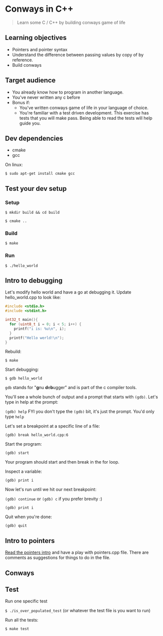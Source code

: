 # Conways in C++ 

> Learn some C / C++ by building conways game of life

## Learning objectives

- Pointers and pointer syntax
- Understand the difference between passing values by copy of by reference. 
- Build conways

## Target audience

- You already know how to program in another language.
- You've never written any c before
- Bonus if:
  - You've written conways game of life in your language of choice.
  - You're familiar with a test driven development. This exercise has tests that you will make pass. Being able to read the tests will help guide you.

## Dev dependencies 

- cmake
- gcc

On linux:

`$ sudo apt-get install cmake gcc`

## Test your dev setup

### Setup

`$ mkdir build && cd build`

`$ cmake ..`

### Build

`$ make`

### Run

`$ ./hello_world`

## Intro to debugging

Let's modify hello world and have a go at debugging it. Update hello_world.cpp to look like:

```c
#include <stdio.h>
#include <stdint.h>

int32_t main(){
  for (uint8_t i = 0; i < 5; i++) {
    printf("i is: %u\n", i); 
  }
  printf("Hello werld!\n");
}
```

Rebuild:

`$ make`

Start debugging:

`$ gdb hello_world` 

`gdb` stands for "**g**nu **d**e**b**ugger" and is part of the c compiler tools.

You'll see a whole bunch of output and a prompt that starts with `(gdb)`. Let's type in help at the prompt:

`(gdb) help` FYI you don't type the `(gdb)` bit, it's just the prompt. You'd only type `help`

Let's set a breakpoint at a specific line of a file: 

`(gdb) break hello_world.cpp:6`

Start the program:

`(gdb) start`

Your program should start and then break in the for loop.

Inspect a variable:

`(gdb) print i`

Now let's run until we hit our next breakpoint:

`(gdb) continue` or `(gdb) c` if you prefer brevity :) 

`(gdb) print i`

Quit when you're done:

`(gdb) quit`

## Intro to pointers

[Read the pointers intro](./pointers.md) and have a play with pointers.cpp file. There are comments as suggestions for things to do in the file.

## Conways



## Test

Run one specific test

`$ ./is_over_populated_test` (or whatever the test file is you want to run)

Run all the tests:

`$ make test` 

